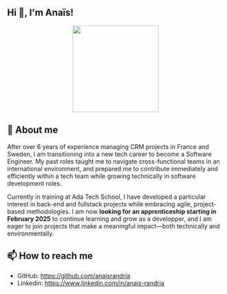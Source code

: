 ## Hi 👋, I'm Anaïs!
<!--
- Hello world (she codes): https://i.giphy.com/media/v1.Y2lkPTc5MGI3NjExMjAwY2NqOTl2YWp5YTdweGdsZXp0M2x2NGxmeWcycGMzam1nNzRhbyZlcD12MV9pbnRlcm5hbF9naWZfYnlfaWQmY3Q9cw/dECBf0xnwQKCPZOkiC/giphy.gif
- Coding queens (she codes): https://media.giphy.com/media/UNOX4x1R71hnOqtsXp/giphy.gif
- Hello world (fingers): https://media.giphy.com/media/n1NLjLW22bhxUKCfyD/giphy.gif
- Coding girl: https://media.giphy.com/media/AXtFMwP1ZvjZSBtmGk/giphy.gif
- Coding girl: https://media.giphy.com/media/VPnfM9bmR0ZaQo3qtK/giphy.gif
- Coding penguin: https://media.giphy.com/media/WIQ0N0OUvei1OW1h9Z/giphy.gif
-->
<div id="header" align="center">
  <img src="https://media.giphy.com/media/UNOX4x1R71hnOqtsXp/giphy.gif" width="200"/>
</div>

## 🚀 About me
After over 6 years of experience managing CRM projects in France and Sweden, I am transitioning into a new tech career to become a Software Engineer. My past roles taught me to navigate cross-functional teams in an international environment, and prepared me to contribute immediately and efficiently within a tech team while growing technically in software development roles.

Currently in training at Ada Tech School, I have developed a particular interest in back-end and fullstack projects while embracing agile, project-based methodologies. 
I am now __looking for an apprenticeship starting in February 2025__ to continue learning and grow as a developper, and I am eager to join projects that make a meaningful impact—both technically and environmentally.


## 📫 How to reach me
* GitHub: https://github.com/anaisrandria  
* Linkedin: https://www.linkedin.com/in/anais-randria

<!--
**anaisrandria/anaisrandria** is a ✨ _special_ ✨ repository because its `README.md` (this file) appears on your GitHub profile.

Here are some ideas to get you started:

- 🔭 I’m currently working on ...
- 🌱 I’m currently learning ...
- 👯 I’m looking to collaborate on ...
- 🤔 I’m looking for help with ...
- 💬 Ask me about ...
- 📫 How to reach me: ...
- 😄 Pronouns: ...
- ⚡ Fun fact: ...
-->
